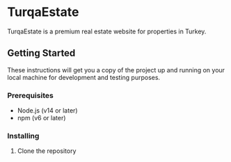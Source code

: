 # TurqaEstate

TurqaEstate is a premium real estate website for properties in Turkey.

## Getting Started

These instructions will get you a copy of the project up and running on your local machine for development and testing purposes.

### Prerequisites

- Node.js (v14 or later)
- npm (v6 or later)

### Installing

1. Clone the repository

